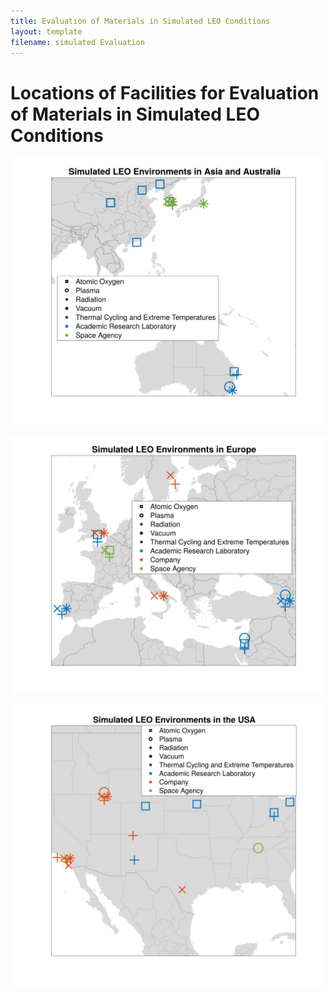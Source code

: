 ```yaml
---
title: Evaluation of Materials in Simulated LEO Conditions
layout: template
filename: simulated Evaluation
---
```


# Locations of Facilities for Evaluation of Materials in Simulated LEO Conditions
![LEO_asia](figures/asia.svg)

![LEO_europe](figures/europe.svg)

![LEO_usa](figures/usa.svg)
